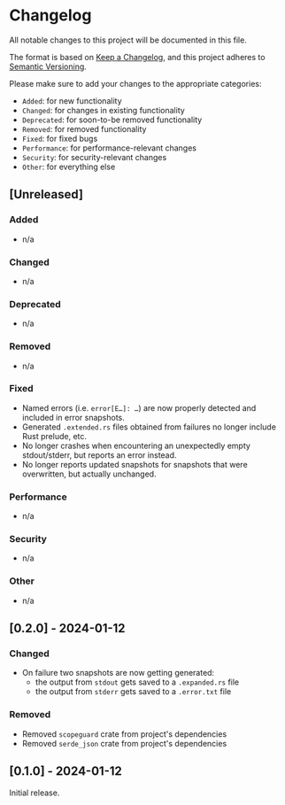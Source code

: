 # Changelog

All notable changes to this project will be documented in this file.

The format is based on [Keep a Changelog](https://keepachangelog.com/en/1.0.0/),
and this project adheres to [Semantic Versioning](https://semver.org/spec/v2.0.0.html).

Please make sure to add your changes to the appropriate categories:

- `Added`: for new functionality
- `Changed`: for changes in existing functionality
- `Deprecated`: for soon-to-be removed functionality
- `Removed`: for removed functionality
- `Fixed`: for fixed bugs
- `Performance`: for performance-relevant changes
- `Security`: for security-relevant changes
- `Other`: for everything else

## [Unreleased]

### Added

- n/a

### Changed

- n/a

### Deprecated

- n/a

### Removed

- n/a

### Fixed

- Named errors (i.e. `error[E…]: …`) are now properly detected and included in error snapshots.
- Generated `.extended.rs` files obtained from failures no longer include Rust prelude, etc.
- No longer crashes when encountering an unexpectedly empty stdout/stderr, but reports an error instead.
- No longer reports updated snapshots for snapshots that were overwritten, but actually unchanged.

### Performance

- n/a

### Security

- n/a

### Other

- n/a

## [0.2.0] - 2024-01-12

### Changed

- On failure two snapshots are now getting generated:
  - the output from `stdout` gets saved to a `.expanded.rs` file
  - the output from `stderr` gets saved to a `.error.txt` file

### Removed

- Removed `scopeguard` crate from project's dependencies
- Removed `serde_json` crate from project's dependencies

## [0.1.0] - 2024-01-12

Initial release.
